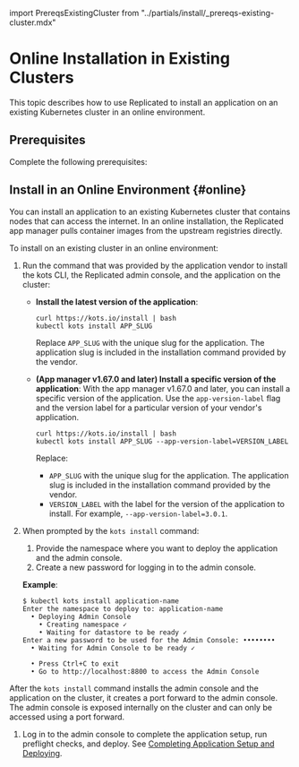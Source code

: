 import PrereqsExistingCluster from "../partials/install/_prereqs-existing-cluster.mdx"


# Online Installation in Existing Clusters

This topic describes how to use Replicated to install an application on an existing Kubernetes cluster in an online environment.

## Prerequisites

Complete the following prerequisites:

<PrereqsExistingCluster/> 

## Install in an Online Environment {#online}

You can install an application to an existing Kubernetes cluster that contains nodes that can access the internet.
In an online installation, the Replicated app manager pulls container images from the upstream registries directly.

To install on an existing cluster in an online environment:

1. Run the command that was provided by the application vendor to install the kots CLI, the Replicated admin console, and the application on the cluster:

   * **Install the latest version of the application**:

      ```shell
      curl https://kots.io/install | bash
      kubectl kots install APP_SLUG
      ```
      Replace `APP_SLUG` with the unique slug for the application. The application slug is included in the installation command provided by the vendor.

   * **(App manager v1.67.0 and later) Install a specific version of the application**: With the app manager v1.67.0 and later, you can install a specific version of the application. Use the `app-version-label` flag and the version label for a particular version of your vendor's application.

      ```shell
      curl https://kots.io/install | bash
      kubectl kots install APP_SLUG --app-version-label=VERSION_LABEL
      ```
      Replace:
      * `APP_SLUG` with the unique slug for the application. The application slug is included in the installation command provided by the vendor.
      * `VERSION_LABEL` with the label for the version of the application to install. For example, `--app-version-label=3.0.1`.

1. When prompted by the `kots install` command:
   1. Provide the namespace where you want to deploy the application and the admin console.
   1. Create a new password for logging in to the admin console.

     **Example**:

     ```shell
     $ kubectl kots install application-name
     Enter the namespace to deploy to: application-name
       • Deploying Admin Console
         • Creating namespace ✓
         • Waiting for datastore to be ready ✓
     Enter a new password to be used for the Admin Console: ••••••••
       • Waiting for Admin Console to be ready ✓

       • Press Ctrl+C to exit
       • Go to http://localhost:8800 to access the Admin Console

     ```

After the `kots install` command installs the admin console and the application on the cluster, it creates a port forward to the admin console. The admin console is exposed internally on the cluster and can only be accessed using a port forward.

1. Log in to the admin console to complete the application setup, run preflight checks, and deploy. See [Completing Application Setup and Deploying](installing-app-setup).